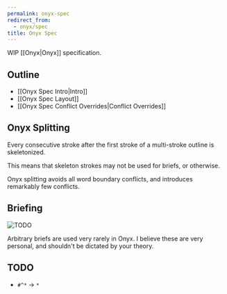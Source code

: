 ```yaml
---
permalink: onyx-spec
redirect_from:
  - onyx/spec
title: Onyx Spec
---
```

WIP [[Onyx|Onyx]] specification.

## Outline

- [[Onyx Spec Intro|Intro]]
- [[Onyx Spec Layout]]
- [[Onyx Spec Conflict Overrides|Conflict Overrides]]

## Onyx Splitting

Every consecutive stroke after the first stroke of a multi-stroke outline is skeletonized.

This means that skeleton strokes may not be used for briefs, or otherwise.

Onyx splitting avoids all word boundary conflicts, and introduces remarkably few conflicts.

## Briefing
![TODO](https://img.shields.io/badge/TODO-orange?style=flat)

Arbitrary briefs are used very rarely in Onyx. I believe these are very personal, and shouldn't be dictated by your theory.

## TODO

- `#^*` → `*`
